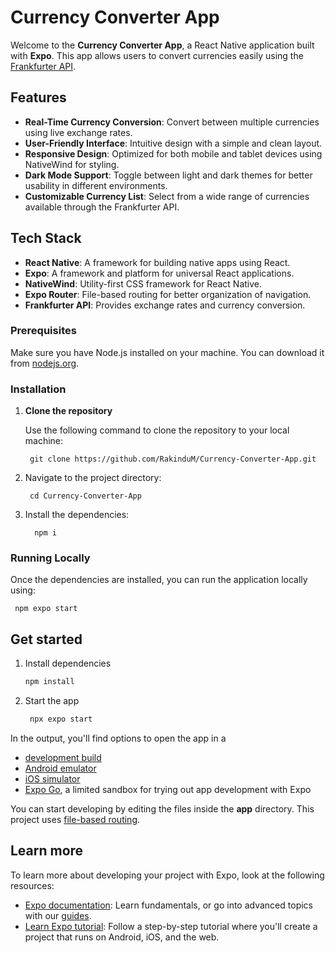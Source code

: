 # Currency Converter App

Welcome to the **Currency Converter App**, a React Native application built with **Expo**. This app allows users to convert currencies easily using the [Frankfurter API](https://www.frankfurter.app/).

## Features

- **Real-Time Currency Conversion**: Convert between multiple currencies using live exchange rates.
- **User-Friendly Interface**: Intuitive design with a simple and clean layout.
- **Responsive Design**: Optimized for both mobile and tablet devices using NativeWind for styling.
- **Dark Mode Support**: Toggle between light and dark themes for better usability in different environments.
- **Customizable Currency List**: Select from a wide range of currencies available through the Frankfurter API.

## Tech Stack

- **React Native**: A framework for building native apps using React.
- **Expo**: A framework and platform for universal React applications.
- **NativeWind**: Utility-first CSS framework for React Native.
- **Expo Router**: File-based routing for better organization of navigation.
- **Frankfurter API**: Provides exchange rates and currency conversion.

### Prerequisites

Make sure you have Node.js installed on your machine. You can download it from [nodejs.org](https://nodejs.org/).

### Installation

1. **Clone the repository**

   Use the following command to clone the repository to your local machine:

        git clone https://github.com/RakinduM/Currency-Converter-App.git

2. Navigate to the project directory:

        cd Currency-Converter-App

3. Install the dependencies:

         npm i

### Running Locally
Once the dependencies are installed, you can run the application locally using:

     npm expo start

## Get started

1. Install dependencies

   ```bash
   npm install
   ```

2. Start the app

   ```bash
    npx expo start
   ```

In the output, you'll find options to open the app in a

- [development build](https://docs.expo.dev/develop/development-builds/introduction/)
- [Android emulator](https://docs.expo.dev/workflow/android-studio-emulator/)
- [iOS simulator](https://docs.expo.dev/workflow/ios-simulator/)
- [Expo Go](https://expo.dev/go), a limited sandbox for trying out app development with Expo

You can start developing by editing the files inside the **app** directory. This project uses [file-based routing](https://docs.expo.dev/router/introduction).

## Learn more

To learn more about developing your project with Expo, look at the following resources:

- [Expo documentation](https://docs.expo.dev/): Learn fundamentals, or go into advanced topics with our [guides](https://docs.expo.dev/guides).
- [Learn Expo tutorial](https://docs.expo.dev/tutorial/introduction/): Follow a step-by-step tutorial where you'll create a project that runs on Android, iOS, and the web.


